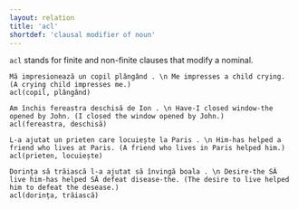 ```yaml
---
layout: relation
title: 'acl'
shortdef: 'clausal modifier of noun'
---
```


`acl` stands for finite and non-finite clauses that modify a nominal.

~~~ sdparse
Mă impresionează un copil plângând . \n Me impresses a child crying. (A crying child impresses me.)
acl(copil, plângând)
~~~

~~~ sdparse
Am închis fereastra deschisă de Ion . \n Have-I closed window-the opened by John. (I closed the window opened by John.)
acl(fereastra, deschisă)
~~~

~~~ sdparse
L-a ajutat un prieten care locuiește la Paris . \n Him-has helped a friend who lives at Paris. (A friend who lives in Paris helped him.)
acl(prieten, locuiește)
~~~

~~~ sdparse
Dorința să trăiască l-a ajutat să învingă boala . \n Desire-the SĂ live him-has helped SĂ defeat disease-the. (The desire to live helped him to defeat the desease.)
acl(dorința, trăiască)
~~~
